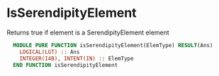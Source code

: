 # IsSerendipityElement

Returns true if element is a SerendipityElement element

```fortran
  MODULE PURE FUNCTION isSerendipityElement(ElemType) RESULT(Ans)
    LOGICAL(LGT) :: Ans
    INTEGER(I4B), INTENT(IN) :: ElemType
  END FUNCTION isSerendipityElement
```
